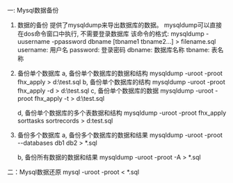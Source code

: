 一: Mysql数据备份
1. 数据的备份
   提供了mysqldump来导出数据库的数据。 
   mysqldump可以直接在dos命令窗口中执行, 不需要登录数据库
   该命令的格式:
   mysqldump -uusername -ppassword dbname [tbname1 tbname2...] > filename.sql
   username: 用户名
   password: 登录密码
   dbname: 数据库名称
   tbname: 表名称
   
2. 备份单个数据库
   a, 备份单个数据库的数据和结构
       mysqldump -uroot -proot fhx_apply > d:\test.sql
   b, 备份单个数据库的结构
       mysqldump -uroot -proot fhx_apply -d > d:\test.sql
   c, 备份单个数据库的数据
       mysqldump -uroot -proot fhx_apply -t > d:\test.sql

   d, 备份单个数据库的多个表数据和结构
      mysqldump -uroot -proot fhx_apply sorttasks sortrecords > d:test.sql
      
3. 备份多个数据库
   a, 备份多个数据库的数据和结果
      mysqldump -uroot -proot --databases db1 db2 > *.sql
      
   b, 备份所有数据的数据和结果
      mysqldump -uroot -proot -A > *.sql


二：Mysql数据还原
mysql -uroot -proot < *.sql
